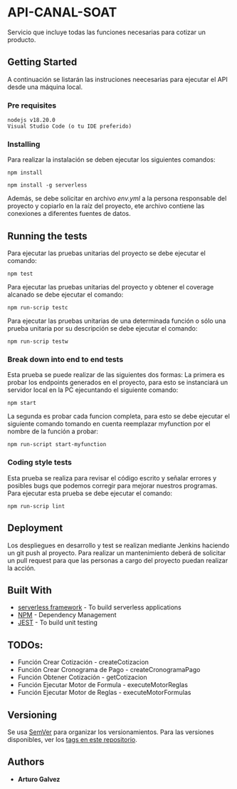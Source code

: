 ﻿# API-CANAL-SOAT
Servicio que incluye todas las funciones necesarias para cotizar un producto.

## Getting Started
A continuación se listarán las instruciones neecesarias para ejecutar el API desde una máquina local.

### Pre requisites

```
nodejs v18.20.0
Visual Studio Code (o tu IDE preferido)
```

### Installing

Para realizar la instalación se deben ejecutar los siguientes comandos:

```
npm install

npm install -g serverless
```

Además, se debe solicitar en archivo *env.yml* a la persona responsable del proyecto y copiarlo en la raíz del proyecto, ete archivo contiene las conexiones a diferentes fuentes de datos.

## Running the tests

Para ejecutar las pruebas unitarias del proyecto se debe ejecutar el comando: 

```
npm test
```

Para ejecutar las pruebas unitarias del proyecto y obtener el coverage alcanado se debe ejecutar el comando: 

```
npm run-scrip testc
```

Para ejecutar las pruebas unitarias de una determinada función o sólo una prueba unitaria por su descripción se debe ejecutar el comando: 

```
npm run-scrip testw
```
### Break down into end to end tests

Esta prueba se puede realizar de las siguientes dos formas: 
La primera es probar los endpoints generados en el proyecto, para esto se instanciará un servidor local en la PC ejecuntando el siguiente comando:

```
npm start
```

La segunda es probar cada funcion completa, para esto se debe ejecutar el siguiente comando tomando en cuenta reemplazar myfunction por el nombre de la función a probar:

```
npm run-script start-myfunction
```

### Coding style tests

Esta prueba se realiza para revisar el código escrito y señalar errores y posibles bugs que podemos corregir para mejorar nuestros programas. Para ejecutar esta prueba se debe ejecutar el comando:  

```
npm run-scrip lint
```

## Deployment

Los despliegues en desarrollo y test se realizan mediante Jenkins haciendo un git push al proyecto. Para realizar un mantenimiento deberá de solicitar un pull request para que las personas a cargo del proyecto puedan realizar la acción.

## Built With

* [serverless framework](https://serverless.com/framework/docs/getting-started/) - To build serverless applications
* [NPM](https://www.npmjs.com/) - Dependency Management
* [JEST](https://rometools.github.io/rome/) - To build unit testing

## TODOs:

- Función Crear Cotización - createCotizacion
- Función Crear Cronograma de Pago - createCronogramaPago
- Función Obtener Cotización - getCotizacion
- Función Ejecutar Motor de Formula - executeMotorReglas
- Función Ejecutar Motor de Reglas - executeMotorFormulas


## Versioning

Se usa [SemVer](http://semver.org/) para organizar los versionamientos. Para las versiones disponibles, ver los [tags en este repositorio](http://10.126.11.131/cotizacion/api-prima). 

## Authors

* **Arturo Galvez**
